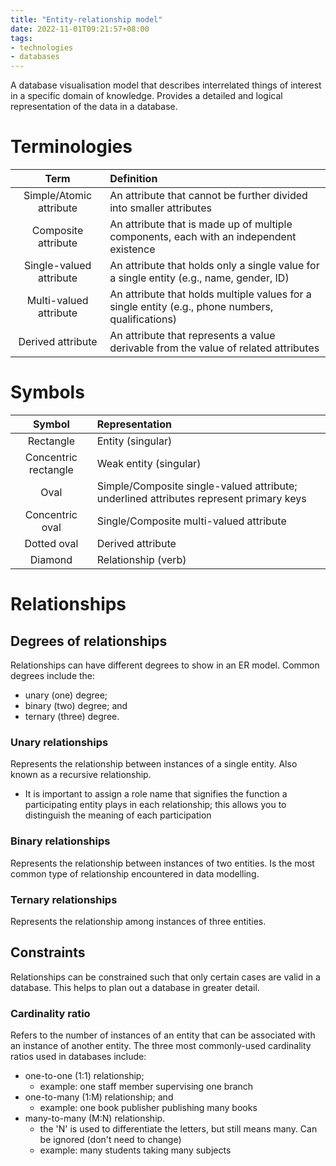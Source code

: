 ```yaml
---
title: "Entity-relationship model"
date: 2022-11-01T09:21:57+08:00
tags:
- technologies
- databases
---
```


A database visualisation model that describes interrelated things of interest in a specific domain of knowledge. Provides a detailed and logical representation of the data in a database.

# Terminologies

| Term | Definition |
|:-:|:-|
| Simple/Atomic attribute | An attribute that cannot be further divided into smaller attributes |
| Composite attribute | An attribute that is made up of multiple components, each with an independent existence |
| Single-valued attribute | An attribute that holds only a single value for a single entity (e.g., name, gender, ID) |
| Multi-valued attribute | An attribute that holds multiple values for a single entity (e.g., phone numbers, qualifications) |
| Derived attribute | An attribute that represents a value derivable from the value of related attributes | 

# Symbols

| Symbol | Representation |
|:-:|:-|
| Rectangle | Entity (singular) |
| Concentric rectangle | Weak entity (singular) |
| Oval | Simple/Composite single-valued attribute; underlined attributes represent primary keys |
| Concentric oval | Single/Composite multi-valued attribute |
| Dotted oval | Derived attribute |
| Diamond | Relationship (verb) |

# Relationships

## Degrees of relationships
Relationships can have different degrees to show in an ER model. Common degrees include the:
- unary (one) degree;
- binary (two) degree; and
- ternary (three) degree.

### Unary relationships
Represents the relationship between instances of a single entity. Also known as a recursive relationship.

- It is important to assign a role name that signifies the function a participating entity plays in each relationship; this allows you to distinguish the meaning of each participation

### Binary relationships
Represents the relationship between instances of two entities. Is the most common type of relationship encountered in data modelling.

### Ternary relationships
Represents the relationship among instances of three entities.

## Constraints
Relationships can be constrained such that only certain cases are valid in a database. This helps to plan out a database in greater detail.

### Cardinality ratio
Refers to the number of instances of an entity that can be associated with an instance of another entity. The three most commonly-used cardinality ratios used in databases include:
- one-to-one (1:1) relationship;
	- example: one staff member supervising one branch
- one-to-many (1:M) relationship; and
	- example: one book publisher publishing many books
- many-to-many (M:N) relationship.
	- the 'N' is used to differentiate the letters, but still means many. Can be ignored (don't need to change)
	- example: many students taking many subjects